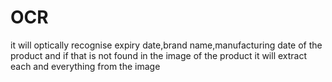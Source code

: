 # OCR
it will optically recognise expiry date,brand name,manufacturing date of the product and if that is not found in the image of the product it will extract each and everything from the image
